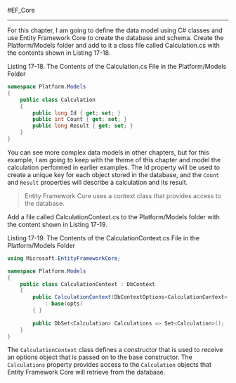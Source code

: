 #EF_Core 

---

For this chapter, I am going to define the data model using C# classes and use Entity Framework Core to create the database and schema. Create the Platform/Models folder and add to it a class file called Calculation.cs with the contents shown in Listing 17-18.

Listing 17-18. The Contents of the Calculation.cs File in the Platform/Models Folder
```cs
namespace Platform.Models 
{
	public class Calculation 
	{
		public long Id { get; set; }
		public int Count { get; set; }
		public long Result { get; set; }
	}
}
```

You can see more complex data models in other chapters, but for this example, I am going to keep with the theme of this chapter and model the calculation performed in earlier examples. The Id property will be used to create a unique key for each object stored in the database, and the `Count` and `Result` properties will describe a calculation and its result.

>Entity Framework Core uses a context class that provides access to the database. 

Add a file called CalculationContext.cs to the Platform/Models folder with the content shown in Listing 17-19.

Listing 17-19. The Contents of the CalculationContext.cs File in the Platform/Models Folder
```cs
using Microsoft.EntityFrameworkCore;

namespace Platform.Models 
{
	public class CalculationContext : DbContext 
	{
		public CalculationContext(DbContextOptions<CalculationContext> opts)
			: base(opts) 
		{ }
		
		public DbSet<Calculation> Calculations => Set<Calculation>();
	}
}
```

The `CalculationContext` class defines a constructor that is used to receive an options object that is passed on to the base constructor. 
The `Calculations` property provides access to the `Calculation` objects that Entity Framework Core will retrieve from the database.